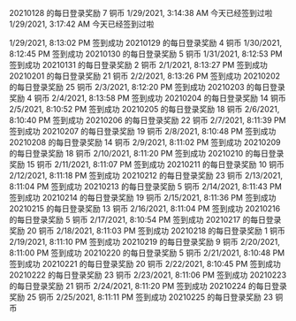 20210128 的每日登录奖励 7 铜币
1/29/2021, 3:14:38 AM
今天已经签到过啦
1/29/2021, 3:17:42 AM
今天已经签到过啦

1/29/2021, 8:13:02 PM
签到成功
20210129 的每日登录奖励 4 铜币
1/30/2021, 8:12:45 PM
签到成功
20210130 的每日登录奖励 5 铜币
1/31/2021, 8:12:53 PM
签到成功
20210131 的每日登录奖励 2 铜币
2/1/2021, 8:13:27 PM
签到成功
20210201 的每日登录奖励 21 铜币
2/2/2021, 8:13:26 PM
签到成功
20210202 的每日登录奖励 25 铜币
2/3/2021, 8:12:20 PM
签到成功
20210203 的每日登录奖励 4 铜币
2/4/2021, 8:13:58 PM
签到成功
20210204 的每日登录奖励 14 铜币
2/5/2021, 8:10:52 PM
签到成功
20210205 的每日登录奖励 18 铜币
2/6/2021, 8:10:40 PM
签到成功
20210206 的每日登录奖励 22 铜币
2/7/2021, 8:11:39 PM
签到成功
20210207 的每日登录奖励 19 铜币
2/8/2021, 8:10:48 PM
签到成功
20210208 的每日登录奖励 14 铜币
2/9/2021, 8:11:02 PM
签到成功
20210209 的每日登录奖励 18 铜币
2/10/2021, 8:11:20 PM
签到成功
20210210 的每日登录奖励 15 铜币
2/11/2021, 8:11:07 PM
签到成功
20210211 的每日登录奖励 10 铜币
2/12/2021, 8:11:18 PM
签到成功
20210212 的每日登录奖励 23 铜币
2/13/2021, 8:11:04 PM
签到成功
20210213 的每日登录奖励 5 铜币
2/14/2021, 8:11:43 PM
签到成功
20210214 的每日登录奖励 19 铜币
2/15/2021, 8:11:36 PM
签到成功
20210215 的每日登录奖励 13 铜币
2/16/2021, 8:11:04 PM
签到成功
20210216 的每日登录奖励 5 铜币
2/17/2021, 8:10:54 PM
签到成功
20210217 的每日登录奖励 20 铜币
2/18/2021, 8:11:03 PM
签到成功
20210218 的每日登录奖励 1 铜币
2/19/2021, 8:11:10 PM
签到成功
20210219 的每日登录奖励 9 铜币
2/20/2021, 8:11:00 PM
签到成功
20210220 的每日登录奖励 5 铜币
2/21/2021, 8:10:48 PM
签到成功
20210221 的每日登录奖励 20 铜币
2/22/2021, 8:10:45 PM
签到成功
20210222 的每日登录奖励 23 铜币
2/23/2021, 8:11:06 PM
签到成功
20210223 的每日登录奖励 21 铜币
2/24/2021, 8:11:20 PM
签到成功
20210224 的每日登录奖励 25 铜币
2/25/2021, 8:11:11 PM
签到成功
20210225 的每日登录奖励 23 铜币
